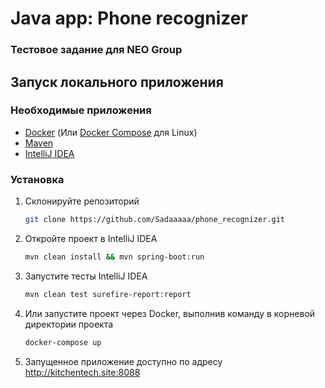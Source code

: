# Java app: Phone recognizer
### Тестовое задание для NEO Group

## Запуск локального приложения
### Необходимые приложения

- [Docker](https://docs.docker.com/get-docker/) (Или [Docker Compose](https://docs.docker.com/compose/install/) для
  Linux)
- [Maven](https://maven.apache.org/download.cgi)
- [IntelliJ IDEA](https://www.jetbrains.com/ru-ru/idea/download)

### Установка

1) Склонируйте репозиторий
   ```bash
   git clone https://github.com/Sadaaaaa/phone_recognizer.git
   ```
   
2) Откройте проект в IntelliJ IDEA
   ```bash
   mvn clean install && mvn spring-boot:run
   ```

3) Запустите тесты IntelliJ IDEA
   ```bash
   mvn clean test surefire-report:report
   ```

4) Или запустите проект через Docker, выполнив команду в корневой директории проекта
   ```bash
   docker-compose up
   ```
   
5) Запущенное приложение доступно по адресу http://kitchentech.site:8088


